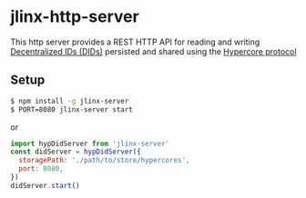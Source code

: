 # jlinx-http-server

This http server provides a REST HTTP API for reading and writing
[Decentralized IDs (DIDs)](https://w3c.github.io/did-core/) 
persisted and shared using the 
[Hypercore protocol](https://hypercore-protocol.org)


## Setup

```bash
$ npm install -g jlinx-server
$ PORT=8080 jlinx-server start
```

or

```js
import hypDidServer from 'jlinx-server'
const didServer = hypDidServer({
  storagePath: './path/to/store/hypercores',
  port: 8080,
})
didServer.start()
```

